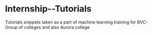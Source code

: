 # Internship--Tutorials
Tutorials snippets taken as a part of machine learning training for BVC-  Group of colleges and also Aurora college

